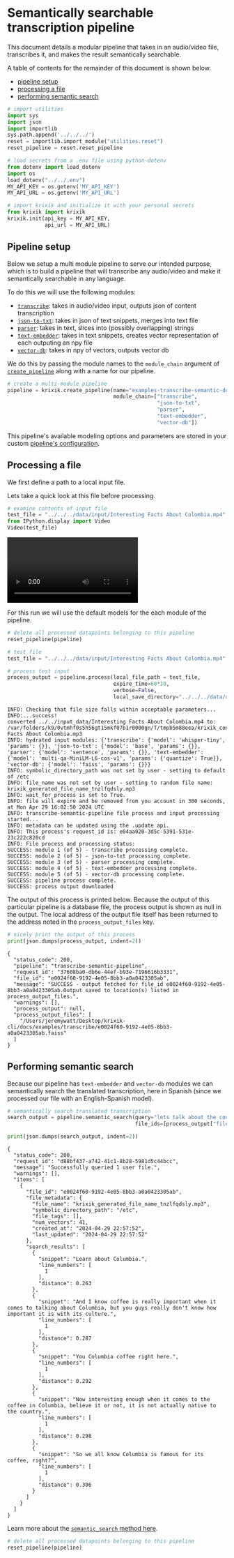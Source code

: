 # Semantically searchable transcription pipeline

This document details a modular pipeline that takes in an audio/video file, transcribes it, and makes the result semantically searchable.

A table of contents for the remainder of this document is shown below.


- [pipeline setup](#pipeline-setup)
- [processing a file](#processing-a-file)
- [performing semantic search](#performing-semantic-search)



```python
# import utilities
import sys 
import json
import importlib
sys.path.append('../../../')
reset = importlib.import_module("utilities.reset")
reset_pipeline = reset.reset_pipeline

# load secrets from a .env file using python-dotenv
from dotenv import load_dotenv
import os
load_dotenv("../../.env")
MY_API_KEY = os.getenv('MY_API_KEY')
MY_API_URL = os.getenv('MY_API_URL')

# import krixik and initialize it with your personal secrets
from krixik import krixik
krixik.init(api_key = MY_API_KEY, 
            api_url = MY_API_URL)
```

## Pipeline setup

Below we setup a multi module pipeline to serve our intended purpose, which is to build a pipeline that will transcribe any audio/video and make it semantically searchable in any language.

To do this we will use the following modules:

- [`transcribe`](modules/transcribe.md): takes in audio/video input, outputs json of content transcription
- [`json-to-txt`](modules/json-to-txt.md): takes in json of text snippets, merges into text file
- [`parser`](modules/parser.md): takes in text, slices into (possibly overlapping) strings
- [`text-embedder`](modules/text-embedder.md): takes in text snippets, creates vector representation of each outputing an npy file
- [`vector-db`](modules/vector-db.md): takes in npy of vectors, outputs vector db

We do this by passing the module names to the `module_chain` argument of [`create_pipeline`](system/create_save_load.md) along with a name for our pipeline.


```python
# create a multi-module pipeline
pipeline = krixik.create_pipeline(name="examples-transcribe-semantic-docs",
                                  module_chain=["transcribe",
                                                "json-to-txt",
                                                "parser",
                                                "text-embedder",
                                                "vector-db"])
```

This pipeline's available modeling options and parameters are stored in your custom [pipeline's configuration](system/create_save_load.md).

## Processing a file

We first define a path to a local input file.

Lets take a quick look at this file before processing.


```python
# examine contents of input file
test_file = "../../../data/input/Interesting Facts About Colombia.mp4"
from IPython.display import Video
Video(test_file)
```




<video src="../../input_data/Interesting Facts About Colombia.mp4" controls  >
      Your browser does not support the <code>video</code> element.
    </video>



For this run we will use the default models for the each module of the pipeline.


```python
# delete all processed datapoints belonging to this pipeline
reset_pipeline(pipeline)
```


```python
# test file
test_file = "../../../data/input/Interesting Facts About Colombia.mp4"

# process test input
process_output = pipeline.process(local_file_path = test_file,
                                  expire_time=60*10,
                                  verbose=False,
                                  local_save_directory="../../../data/output")
```

    INFO: Checking that file size falls within acceptable parameters...
    INFO:...success!
    converted ../../input_data/Interesting Facts About Colombia.mp4 to: /var/folders/k9/0vtmhf0s5h56gt15mkf07b1r0000gn/T/tmpb5m88eea/krixik_converted_version_Interesting Facts About Colombia.mp3
    INFO: hydrated input modules: {'transcribe': {'model': 'whisper-tiny', 'params': {}}, 'json-to-txt': {'model': 'base', 'params': {}}, 'parser': {'model': 'sentence', 'params': {}}, 'text-embedder': {'model': 'multi-qa-MiniLM-L6-cos-v1', 'params': {'quantize': True}}, 'vector-db': {'model': 'faiss', 'params': {}}}
    INFO: symbolic_directory_path was not set by user - setting to default of /etc
    INFO: file_name was not set by user - setting to random file name: krixik_generated_file_name_tnzlfqdsly.mp3
    INFO: wait_for_process is set to True.
    INFO: file will expire and be removed from you account in 300 seconds, at Mon Apr 29 16:02:50 2024 UTC
    INFO: transcribe-semantic-pipeline file process and input processing started...
    INFO: metadata can be updated using the .update api.
    INFO: This process's request_id is: e04aa020-3d5c-5391-531e-23c222c820cd
    INFO: File process and processing status:
    SUCCESS: module 1 (of 5) - transcribe processing complete.
    SUCCESS: module 2 (of 5) - json-to-txt processing complete.
    SUCCESS: module 3 (of 5) - parser processing complete.
    SUCCESS: module 4 (of 5) - text-embedder processing complete.
    SUCCESS: module 5 (of 5) - vector-db processing complete.
    SUCCESS: pipeline process complete.
    SUCCESS: process output downloaded


The output of this process is printed below.  Because the output of this particular pipeline is a database file, the process output is shown as null in the output.  The local address of the output file itself has been returned to the address noted in the `process_output_files` key.


```python
# nicely print the output of this process
print(json.dumps(process_output, indent=2))
```

    {
      "status_code": 200,
      "pipeline": "transcribe-semantic-pipeline",
      "request_id": "37608ba0-db6e-44ef-b93e-7196616b3331",
      "file_id": "e0024f60-9192-4e05-8bb3-a0a0423305ab",
      "message": "SUCCESS - output fetched for file_id e0024f60-9192-4e05-8bb3-a0a0423305ab.Output saved to location(s) listed in process_output_files.",
      "warnings": [],
      "process_output": null,
      "process_output_files": [
        "/Users/jeremywatt/Desktop/krixik-cli/docs/examples/transcribe/e0024f60-9192-4e05-8bb3-a0a0423305ab.faiss"
      ]
    }


## Performing semantic search

Because our pipeline has `text-embedder` and `vector-db` modules we can semantically search the translated transcription, here in Spanish (since we processed our file with an English-Spanish model).  


```python
# semantically search translated transcription
search_output = pipeline.semantic_search(query="lets talk about the country of Colombia", 
                                         file_ids=[process_output["file_id"]])

print(json.dumps(search_output, indent=2))
```

    {
      "status_code": 200,
      "request_id": "d88bf437-a742-41c1-8b28-5981d5c44bcc",
      "message": "Successfully queried 1 user file.",
      "warnings": [],
      "items": [
        {
          "file_id": "e0024f60-9192-4e05-8bb3-a0a0423305ab",
          "file_metadata": {
            "file_name": "krixik_generated_file_name_tnzlfqdsly.mp3",
            "symbolic_directory_path": "/etc",
            "file_tags": [],
            "num_vectors": 41,
            "created_at": "2024-04-29 22:57:52",
            "last_updated": "2024-04-29 22:57:52"
          },
          "search_results": [
            {
              "snippet": "Learn about Columbia.",
              "line_numbers": [
                1
              ],
              "distance": 0.263
            },
            {
              "snippet": "And I know coffee is really important when it comes to talking about Columbia, but you guys really don't know how important it is with its culture.",
              "line_numbers": [
                1
              ],
              "distance": 0.287
            },
            {
              "snippet": "You Columbia coffee right here.",
              "line_numbers": [
                1
              ],
              "distance": 0.292
            },
            {
              "snippet": "Now interesting enough when it comes to the coffee in Columbia, believe it or not, it is not actually native to the country.",
              "line_numbers": [
                1
              ],
              "distance": 0.298
            },
            {
              "snippet": "So we all know Columbia is famous for its coffee, right?",
              "line_numbers": [
                1
              ],
              "distance": 0.306
            }
          ]
        }
      ]
    }


Learn more about the [`semantic_search` method here](system/semantic_search.md).


```python
# delete all processed datapoints belonging to this pipeline
reset_pipeline(pipeline)
```
